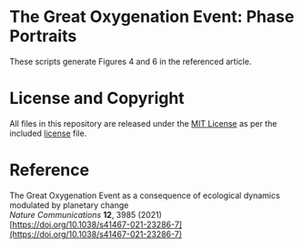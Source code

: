 # The Great Oxygenation Event: Phase Portraits

These scripts generate Figures 4 and 6 in the referenced article.

# License and Copyright

All files in this repository are released under the [MIT License](https://mit-license.org) as per the included [license](https://github.com/jolejarz/goe-phase-portraits/blob/main/LICENSE.txt) file.

# Reference

The Great Oxygenation Event as a consequence of ecological dynamics modulated by planetary change  
*Nature Communications* **12**, 3985 (2021)  
[https://doi.org/10.1038/s41467-021-23286-7](https://doi.org/10.1038/s41467-021-23286-7)
